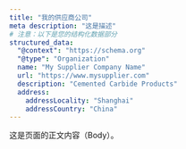 ```yaml
---
title: "我的供应商公司"
meta description: "这是描述"
# 注意：以下是您的结构化数据部分
structured_data:
  "@context": "https://schema.org"
  "@type": "Organization"
  name: "My Supplier Company Name"
  url: "https://www.mysupplier.com"
  description: "Cemented Carbide Products"
  address:
    addressLocality: "Shanghai"
    addressCountry: "China"
---
```


这是页面的正文内容（Body）。